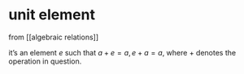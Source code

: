 # unit element
from [[algebraic relations]]

it’s an element $e$ such that $a + e = a, e + a = a$, where $+$ denotes the operation in question.